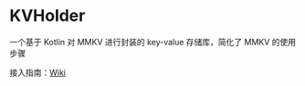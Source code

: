 # KVHolder

一个基于 Kotlin 对 MMKV 进行封装的 key-value 存储库，简化了 MMKV 的使用步骤

接入指南：[Wiki](https://github.com/leavesCZY/KVHolder/wiki)